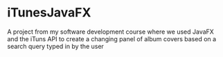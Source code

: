# iTunesJavaFX
A project from my software development course where we used JavaFX and the iTuns API to create a changing panel of album covers based on a search query typed in by the user
